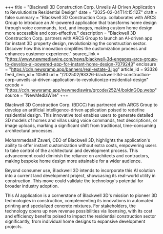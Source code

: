 +++
title = "Blackwell 3D Construction Corp. Unveils AI-Driven Application to Revolutionize Residential Design"
date = "2025-02-04T14:15:12Z"
draft = false
summary = "Blackwell 3D Construction Corp. collaborates with ARCS Group to introduce an AI-powered application that transforms home design through voice commands, text, and images, making custom home design more accessible and cost-effective."
description = "Blackwell 3D Construction Corp. partners with ARCS Group to launch an AI-driven app for instant 3D property design, revolutionizing the construction sector. Discover how this innovation simplifies the customization process and enhances customer experience."
source_link = "https://www.newmediawire.com/news/blackwell-3d-engages-arcs-group-to-develop-ai-powered-app-for-instant-home-design-7079243"
enclosure = "https://cdn.newsramp.app/banners/real-estate-3.jpg"
article_id = 93326
feed_item_id = 10580
url = "/202502/93326-blackwell-3d-construction-corp-unveils-ai-driven-application-to-revolutionize-residential-design"
qrcode = "https://cdn.newsramp.app/newmediawire/qrcode/252/4/boldnGOp.webp"
source = "NewMediaWire"
+++

<p>Blackwell 3D Construction Corp. (BDCC) has partnered with ARCS Group to develop an artificial intelligence-driven application poised to redefine residential design. This innovative tool enables users to generate detailed 3D models of homes and villas using voice commands, text descriptions, or image uploads, marking a significant shift from traditional, time-consuming architectural processes.</p><p>Mohammedsaif Zaveri, CEO of Blackwell 3D, highlights the application's ability to offer instant customization without extra costs, empowering users to take control of the architectural and development process. This advancement could diminish the reliance on architects and contractors, making bespoke home design more attainable for a wider audience.</p><p>Beyond consumer use, Blackwell 3D intends to incorporate this AI solution into a current land development project, showcasing its real-world utility in construction. This move could validate the technology's potential for broader industry adoption.</p><p>This AI application is a cornerstone of Blackwell 3D's mission to pioneer 3D technologies in construction, complementing its innovations in automated printing and specialized concrete mixtures. For stakeholders, the technology opens up new revenue possibilities via licensing, with its cost and efficiency benefits poised to impact the residential construction sector significantly, from individual home designs to expansive development projects.</p>